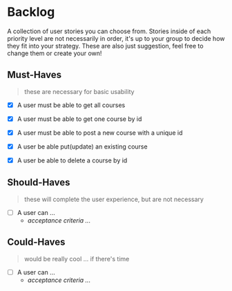 # Backlog

A collection of user stories you can choose from. Stories inside of each priority level are not necessarily in order, it's up to your group to decide how they fit into your strategy. These are also just suggestion, feel free to change them or create your own!

## Must-Haves

> these are necessary for basic usability


- [x] A user must be able to get all courses
      
- [x]  A user must be able to get one course by id

- [x]  A user must be able to post a new course with a unique id
    
- [x]  A user be able put(update) an existing course
    
- [x]  A user be able to delete a course by id

## Should-Haves

> these will complete the user experience, but are not necessary

- [ ] A user can ...
  - _acceptance criteria ..._

## Could-Haves

> would be really cool ... if there's time

- [ ] A user can ...
  - _acceptance criteria ..._
